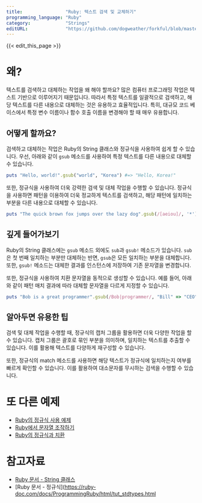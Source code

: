```yaml
---
title:                "Ruby: 텍스트 검색 및 교체하기"
programming_language: "Ruby"
category:             "Strings"
editURL:              "https://github.com/dogweather/forkful/blob/master/content/ko/ruby/searching-and-replacing-text.md"
---
```


{{< edit_this_page >}}

# 왜?
텍스트를 검색하고 대체하는 작업을 왜 해야 할까요? 많은 컴퓨터 프로그래밍 작업은 텍스트 기반으로 이루어지기 때문입니다. 따라서 특정 텍스트를 일괄적으로 검색하고, 해당 텍스트를 다른 내용으로 대체하는 것은 유용하고 효율적입니다. 특히, 대규모 코드 베이스에서 특정 변수 이름이나 함수 호출 이름을 변경해야 할 때 매우 유용합니다.

## 어떻게 할까요?
검색하고 대체하는 작업은 Ruby의 String 클래스와 정규식을 사용하여 쉽게 할 수 있습니다. 우선, 아래와 같이 `gsub` 메소드를 사용하여 특정 텍스트를 다른 내용으로 대체할 수 있습니다.

```Ruby
puts "Hello, world!".gsub("world", "Korea") #=> "Hello, Korea!"
```

또한, 정규식을 사용하여 더욱 강력한 검색 및 대체 작업을 수행할 수 있습니다. 정규식을 사용하면 패턴을 이용하여 더욱 정교하게 텍스트를 검색하고, 해당 패턴에 일치하는 부분을 다른 내용으로 대체할 수 있습니다.

```Ruby
puts "The quick brown fox jumps over the lazy dog".gsub(/[aeiou]/, '*') #=> "Th* q**ck br*wn f*x j*mps *v*r th* l*zy d*g"
```

## 깊게 들어가보기
Ruby의 String 클래스에는 `gsub` 메소드 외에도 `sub`과 `gsub!` 메소드가 있습니다. `sub`은 첫 번째 일치하는 부분만 대체하는 반면, `gsub`은 모든 일치하는 부분을 대체합니다. 또한, `gsub!` 메소드는 대체한 결과를 인스턴스에 저장하여 기존 문자열을 변경합니다.

또한, 정규식을 사용하여 치환 문자열을 동적으로 생성할 수 있습니다. 예를 들어, 아래와 같이 패턴 매치 결과에 따라 대체할 문자열을 다르게 지정할 수 있습니다.

```Ruby
puts "Bob is a great programmer".gsub(/Bob|programmer/, "Bill" => "CEO", "programmer" => "developer") #=> "Bill is a great CEO"
```

## 알아두면 유용한 팁
검색 및 대체 작업을 수행할 때, 정규식의 캡처 그룹을 활용하면 더욱 다양한 작업을 할 수 있습니다. 캡처 그룹은 괄호로 묶인 부분을 의미하며, 일치하는 텍스트를 추출할 수 있습니다. 이를 활용해 텍스트를 다양하게 재구성할 수 있습니다.

또한, 정규식의 match 메소드를 사용하면 해당 텍스트가 정규식에 일치하는지 여부를 빠르게 확인할 수 있습니다. 이를 활용하여 대소문자를 무시하는 검색을 수행할 수 있습니다.

# 또 다른 예제
- [Ruby의 정규식 사용 예제](https://ruby-doc.com/docs/Tutorial/part_02/phrase.html)
- [Ruby에서 문자열 조작하기](https://www.tutorialspoint.com/ruby/ruby_strings.htm)
- [Ruby의 정규식과 치환](https://docs.ruby-lang.org/en/2.0.0/String.html#method-i-gsub-21)

# 참고자료
- [Ruby 문서 - String 클래스](https://ruby-doc.com/core-2.7.0/String.html)
- [Ruby 문서 - 정규식](https://ruby-doc.com/docs/ProgrammingRuby/html/tut_stdtypes.html